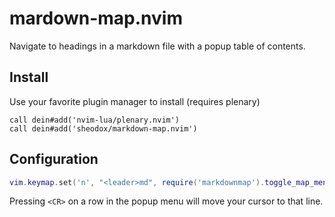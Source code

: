 # mardown-map.nvim

Navigate to headings in a markdown file with a popup table of contents.

## Install

Use your favorite plugin manager to install (requires plenary)

```vim
call dein#add('nvim-lua/plenary.nvim')
call dein#add('sheodox/markdown-map.nvim')
```

## Configuration

```lua
vim.keymap.set('n', "<leader>md", require('markdownmap').toggle_map_menu, {noremap = true, expr = false, buffer = false})
```

Pressing `<CR>` on a row in the popup menu will move your cursor to that line.
